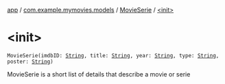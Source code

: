 [app](../../index.md) / [com.example.mymovies.models](../index.md) / [MovieSerie](index.md) / [&lt;init&gt;](./-init-.md)

# &lt;init&gt;

`MovieSerie(imdbID: `[`String`](https://kotlinlang.org/api/latest/jvm/stdlib/kotlin/-string/index.html)`, title: `[`String`](https://kotlinlang.org/api/latest/jvm/stdlib/kotlin/-string/index.html)`, year: `[`String`](https://kotlinlang.org/api/latest/jvm/stdlib/kotlin/-string/index.html)`, type: `[`String`](https://kotlinlang.org/api/latest/jvm/stdlib/kotlin/-string/index.html)`, poster: `[`String`](https://kotlinlang.org/api/latest/jvm/stdlib/kotlin/-string/index.html)`)`

MovieSerie is a short list of details that describe a movie or serie

